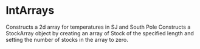 # IntArrays
Constructs a 2d array for temperatures in SJ and South Pole
Constructs a StockArray object by creating an array of Stock of the specified length and setting the number of stocks in the array to zero.
